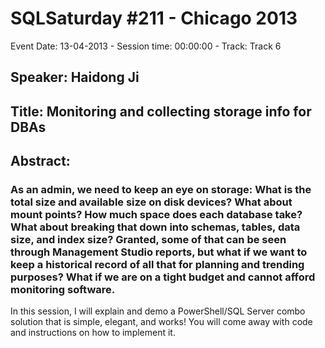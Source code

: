 # SQLSaturday #211 - Chicago 2013
Event Date: 13-04-2013 - Session time: 00:00:00 - Track: Track 6
## Speaker: Haidong Ji
## Title: Monitoring and collecting storage info for DBAs
## Abstract:
### As an admin, we need to keep an eye on storage: What is the total size and available size on disk devices? What about mount points? How much space does each database take? What about breaking that down into schemas, tables, data size, and index size? Granted, some of that can be seen through Management Studio reports, but what if we want to keep a historical record of all that for planning and trending purposes? What if we are on a tight budget and cannot afford monitoring software.

In this session, I will explain and demo a PowerShell/SQL Server combo solution that is simple, elegant, and works! You will come away with code and instructions on how to implement it.
